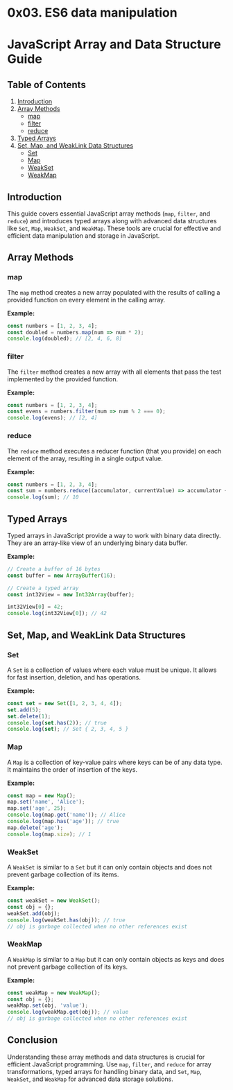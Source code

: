 # 0x03. ES6 data manipulation
# JavaScript Array and Data Structure Guide

## Table of Contents
1. [Introduction](#introduction)
2. [Array Methods](#array-methods)
   - [map](#map)
   - [filter](#filter)
   - [reduce](#reduce)
3. [Typed Arrays](#typed-arrays)
4. [Set, Map, and WeakLink Data Structures](#set-map-and-weaklink-data-structures)
   - [Set](#set)
   - [Map](#map)
   - [WeakSet](#weakset)
   - [WeakMap](#weakmap)

## Introduction
This guide covers essential JavaScript array methods (`map`, `filter`, and `reduce`) and introduces typed arrays along with advanced data structures like `Set`, `Map`, `WeakSet`, and `WeakMap`. These tools are crucial for effective and efficient data manipulation and storage in JavaScript.

## Array Methods

### map
The `map` method creates a new array populated with the results of calling a provided function on every element in the calling array.

**Example:**
```javascript
const numbers = [1, 2, 3, 4];
const doubled = numbers.map(num => num * 2);
console.log(doubled); // [2, 4, 6, 8]
```

### filter
The `filter` method creates a new array with all elements that pass the test implemented by the provided function.

**Example:**
```javascript
const numbers = [1, 2, 3, 4];
const evens = numbers.filter(num => num % 2 === 0);
console.log(evens); // [2, 4]
```

### reduce
The `reduce` method executes a reducer function (that you provide) on each element of the array, resulting in a single output value.

**Example:**
```javascript
const numbers = [1, 2, 3, 4];
const sum = numbers.reduce((accumulator, currentValue) => accumulator + currentValue, 0);
console.log(sum); // 10
```

## Typed Arrays
Typed arrays in JavaScript provide a way to work with binary data directly. They are an array-like view of an underlying binary data buffer.

**Example:**
```javascript
// Create a buffer of 16 bytes
const buffer = new ArrayBuffer(16);

// Create a typed array
const int32View = new Int32Array(buffer);

int32View[0] = 42;
console.log(int32View[0]); // 42
```

## Set, Map, and WeakLink Data Structures

### Set
A `Set` is a collection of values where each value must be unique. It allows for fast insertion, deletion, and has operations.

**Example:**
```javascript
const set = new Set([1, 2, 3, 4, 4]);
set.add(5);
set.delete(1);
console.log(set.has(2)); // true
console.log(set); // Set { 2, 3, 4, 5 }
```

### Map
A `Map` is a collection of key-value pairs where keys can be of any data type. It maintains the order of insertion of the keys.

**Example:**
```javascript
const map = new Map();
map.set('name', 'Alice');
map.set('age', 25);
console.log(map.get('name')); // Alice
console.log(map.has('age')); // true
map.delete('age');
console.log(map.size); // 1
```

### WeakSet
A `WeakSet` is similar to a `Set` but it can only contain objects and does not prevent garbage collection of its items.

**Example:**
```javascript
const weakSet = new WeakSet();
const obj = {};
weakSet.add(obj);
console.log(weakSet.has(obj)); // true
// obj is garbage collected when no other references exist
```

### WeakMap
A `WeakMap` is similar to a `Map` but it can only contain objects as keys and does not prevent garbage collection of its keys.

**Example:**
```javascript
const weakMap = new WeakMap();
const obj = {};
weakMap.set(obj, 'value');
console.log(weakMap.get(obj)); // value
// obj is garbage collected when no other references exist
```

## Conclusion
Understanding these array methods and data structures is crucial for efficient JavaScript programming. Use `map`, `filter`, and `reduce` for array transformations, typed arrays for handling binary data, and `Set`, `Map`, `WeakSet`, and `WeakMap` for advanced data storage solutions.